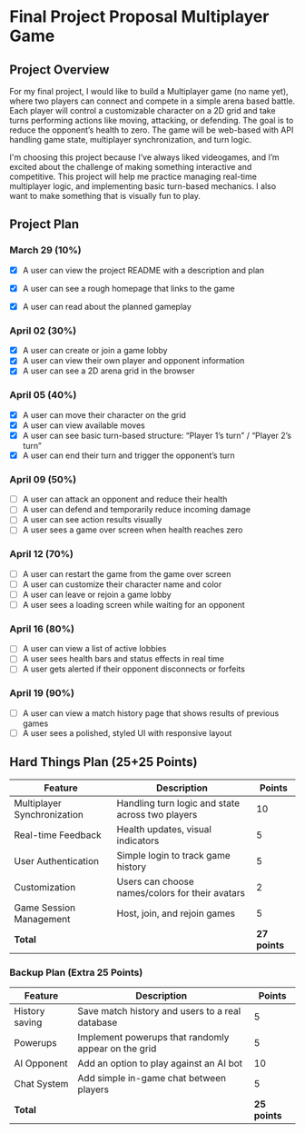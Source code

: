 # Final Project Proposal  Multiplayer Game

## Project Overview

For my final project, I would like to build a Multiplayer game (no name yet), where two players can connect and compete in a simple arena based battle. Each player will control a customizable character on a 2D grid and take turns performing actions like moving, attacking, or defending. The goal is to reduce the opponent’s health to zero. The game will be web-based with API handling game state, multiplayer synchronization, and turn logic.

I'm choosing this project because I’ve always liked videogames, and I’m excited about the challenge of making something interactive and competitive. This project will help me practice managing real-time multiplayer logic, and implementing basic turn-based mechanics. I also want to make something that is visually fun to play.


## Project Plan

###  March 29 (10%)

- [x] A user can view the project README with a description and plan
- [x] A user can see a rough homepage that links to the game
- [x] A user can read about the planned gameplay


###  April 02 (30%)

- [x] A user can create or join a game lobby
- [x] A user can view their own player and opponent information
- [x] A user can see a 2D arena grid in the browser

###  April 05 (40%)

- [x] A user can move their character on the grid
- [x] A user can view available moves
- [x] A user can see basic turn-based structure: “Player 1’s turn” / “Player 2’s turn”
- [x] A user can end their turn and trigger the opponent’s turn

###  April 09 (50%)

- [ ] A user can attack an opponent and reduce their health
- [ ] A user can defend and temporarily reduce incoming damage
- [ ] A user can see action results visually
- [ ] A user sees a game over screen when health reaches zero

###  April 12 (70%)

- [ ] A user can restart the game from the game over screen
- [ ] A user can customize their character name and color
- [ ] A user can leave or rejoin a game lobby
- [ ] A user sees a loading screen while waiting for an opponent

###  April 16 (80%)

- [ ] A user can view a list of active lobbies
- [ ] A user sees health bars and status effects in real time
- [ ] A user gets alerted if their opponent disconnects or forfeits

###  April 19 (90%)

- [ ] A user can view a match history page that shows results of previous games
- [ ] A user sees a polished, styled UI with responsive layout

## Hard Things Plan (25+25 Points)

| Feature | Description | Points |
|--------|-------------|--------|
| Multiplayer Synchronization | Handling turn logic and state across two players | 10 |
| Real-time Feedback | Health updates, visual indicators | 5 |
| User Authentication | Simple login to track game history | 5 |
| Customization | Users can choose names/colors for their avatars | 2 |
| Game Session Management | Host, join, and rejoin games | 5 |
| **Total** |  | **27 points** |

### Backup Plan (Extra 25 Points)

| Feature | Description | Points |
|--------|-------------|--------|
| History saving | Save match history and users to a real database | 5 |
| Powerups | Implement powerups that randomly appear on the grid | 5 |
| AI Opponent | Add an option to play against an AI bot | 10 |
| Chat System | Add simple in-game chat between players | 5 |
| **Total** |  | **25 points** |

